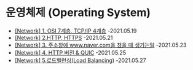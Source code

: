 # 운영체제 (Operating System)

 + [[Network] 1. OSI 7계층, TCP/IP 4계층](https://develaniper-devpage.tistory.com/81) -2021.05.19
 + [[Network] 2.HTTP, HTTPS](https://develaniper-devpage.tistory.com/84) -2021.05.21
 + [[Network] 3. 주소창에 www.naver.com을 쳤을 때 생기는일](https://develaniper-devpage.tistory.com/88) -2021.05.23
 + [[Network] 4. HTTP 버전 & QUIC](https://develaniper-devpage.tistory.com/90) -2021.05.25
 + [[Network] 5.로드밸런싱(Load Balancing)](https://develaniper-devpage.tistory.com/93) -2021.05.27